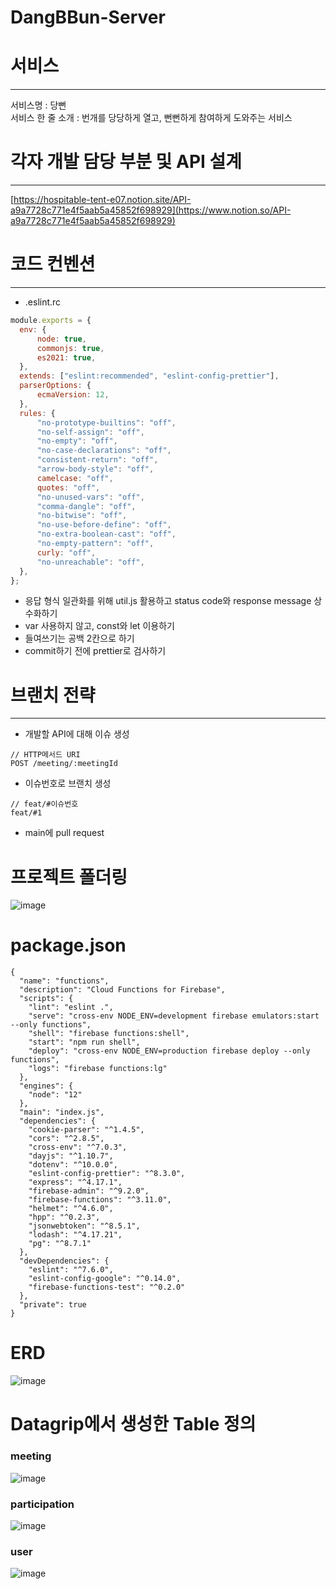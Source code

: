# DangBBun-Server

# 서비스

---

서비스명 : 당뻔 <br/>
서비스 한 줄 소개 : 번개를 당당하게 열고, 뻔뻔하게 참여하게 도와주는 서비스

# 각자 개발 담당 부분 및 API 설계

---

[https://hospitable-tent-e07.notion.site/API-a9a7728c771e4f5aab5a45852f698929](https://www.notion.so/API-a9a7728c771e4f5aab5a45852f698929)

# 코드 컨벤션

---

- .eslint.rc

```jsx
module.exports = {
  env: {
      node: true,
      commonjs: true,
      es2021: true,
  },
  extends: ["eslint:recommended", "eslint-config-prettier"],
  parserOptions: {
      ecmaVersion: 12,
  },
  rules: {
      "no-prototype-builtins": "off",
      "no-self-assign": "off",
      "no-empty": "off",
      "no-case-declarations": "off",
      "consistent-return": "off",
      "arrow-body-style": "off",
      camelcase: "off",
      quotes: "off",
      "no-unused-vars": "off",
      "comma-dangle": "off",
      "no-bitwise": "off",
      "no-use-before-define": "off",
      "no-extra-boolean-cast": "off",
      "no-empty-pattern": "off",
      curly: "off",
      "no-unreachable": "off",
  },
};
```

- 응답 형식 일관화를 위해 util.js 활용하고 status code와 response message 상수화하기
- var 사용하지 않고, const와 let 이용하기
- 들여쓰기는 공백 2칸으로 하기
- commit하기 전에 prettier로 검사하기

# 브랜치 전략

---

- 개발할 API에 대해 이슈 생성

```
// HTTP메서드 URI
POST /meeting/:meetingId
```

- 이슈번호로 브랜치 생성

```
// feat/#이슈번호
feat/#1
```

- main에 pull request

# 프로젝트 폴더링

![image](https://user-images.githubusercontent.com/71129059/142736458-db734ab9-e08c-4b37-8a10-c10afa652141.png)

# package.json 
```
{
  "name": "functions",
  "description": "Cloud Functions for Firebase",
  "scripts": {
    "lint": "eslint .",
    "serve": "cross-env NODE_ENV=development firebase emulators:start --only functions",
    "shell": "firebase functions:shell",
    "start": "npm run shell",
    "deploy": "cross-env NODE_ENV=production firebase deploy --only functions",
    "logs": "firebase functions:lg"
  },
  "engines": {
    "node": "12"
  },
  "main": "index.js",
  "dependencies": {
    "cookie-parser": "^1.4.5",
    "cors": "^2.8.5",
    "cross-env": "^7.0.3",
    "dayjs": "^1.10.7",
    "dotenv": "^10.0.0",
    "eslint-config-prettier": "^8.3.0",
    "express": "^4.17.1",
    "firebase-admin": "^9.2.0",
    "firebase-functions": "^3.11.0",
    "helmet": "^4.6.0",
    "hpp": "^0.2.3",
    "jsonwebtoken": "^8.5.1",
    "lodash": "^4.17.21",
    "pg": "^8.7.1"
  },
  "devDependencies": {
    "eslint": "^7.6.0",
    "eslint-config-google": "^0.14.0",
    "firebase-functions-test": "^0.2.0"
  },
  "private": true
}
```
# ERD
![image](https://user-images.githubusercontent.com/42895142/142743516-8dbc6648-71d4-48e8-b9b6-f129ac1c6db1.png)

# Datagrip에서 생성한 Table 정의
### meeting
![image](https://user-images.githubusercontent.com/42895142/142743572-8f627802-b2d5-4c17-8fa3-881cba7286a1.png)
### participation
![image](https://user-images.githubusercontent.com/42895142/142743561-3f55abd9-1e15-47de-a323-57ea05a71db0.png)
### user
![image](https://user-images.githubusercontent.com/42895142/142743551-230de314-8b1b-4887-a074-ba84c6ca78ed.png)

